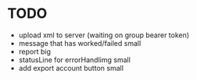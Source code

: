 # TODO

- upload xml to server (waiting on group bearer token)
- message that has worked/failed  small
- report                          big
- statusLine for errorHandlimg    small
- add export account button       small                           
